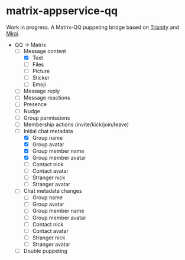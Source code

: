# matrix-appservice-qq

Work in progress. A Matrix-QQ puppeting bridge based on [Trixnity](https://gitlab.com/benkuly/trixnity) and [Mirai](https://github.com/mamoe/mirai).

* QQ → Matrix
  * [ ] Message content
    * [x] Text
    * [ ] Files
    * [ ] Picture
    * [ ] Sticker
    * [ ] Emoji
  * [ ] Message reply
  * [ ] Message reactions
  * [ ] Presence
  * [ ] Nudge
  * [ ] Group permissions
  * [ ] Membership actions (invite/kick/join/leave)
  * [ ] Initial chat metadata
    * [x] Group name
    * [x] Group avatar
    * [x] Group member name
    * [x] Group member avatar
    * [ ] Contact nick
    * [ ] Contact avatar
    * [ ] Stranger nick
    * [ ] Stranger avatar
  * [ ] Chat metadata changes
    * [ ] Group name
    * [ ] Group avatar
    * [ ] Group member name
    * [ ] Group member avatar
    * [ ] Contact nick
    * [ ] Contact avatar
    * [ ] Stranger nick
    * [ ] Stranger avatar
  * [ ] Double puppeting

